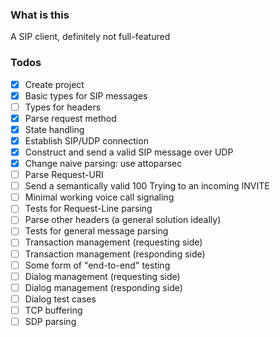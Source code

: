 ### What is this
A SIP client, definitely not full-featured
### Todos

- [X] Create project
- [X] Basic types for SIP messages
- [ ] Types for headers
- [X] Parse request method
- [X] State handling
- [X] Establish SIP/UDP connection
- [X] Construct and send a valid SIP message over UDP
- [X] Change naive parsing: use attoparsec
- [ ] Parse Request-URI
- [ ] Send a semantically valid 100 Trying to an incoming INVITE
- [ ] Minimal working voice call signaling
- [ ] Tests for Request-Line parsing
- [ ] Parse other headers (a general solution ideally)
- [ ] Tests for general message parsing
- [ ] Transaction management (requesting side)
- [ ] Transaction management (responding side)
- [ ] Some form of "end-to-end" testing
- [ ] Dialog management (requesting side)
- [ ] Dialog management (responding side)
- [ ] Dialog test cases
- [ ] TCP buffering
- [ ] SDP parsing
